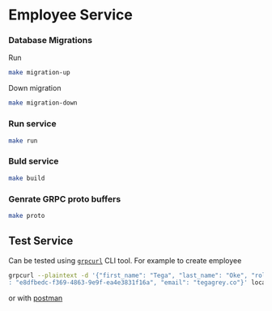# Employee Service

### Database Migrations
Run
```bash
make migration-up
```
Down migration
```bash
make migration-down
```

### Run service
```bash
make run
```
### Buld service
```bash
make build
```

### Genrate GRPC proto buffers
```bash
make proto
```

## Test Service
Can be tested using <a href="https://github.com/fullstorydev/grpcurl">`grpcurl`</a> CLI tool. For example to create employee
```bash
grpcurl --plaintext -d '{"first_name": "Tega", "last_name": "Oke", "role"
: "e8dfbedc-f369-4863-9e9f-ea4e3831f16a", "email": "tegagrey.co"}' localhost:9092 EmployeeService.CreateEmployee
```
or with <a href="https://learning.postman.com/docs/sending-requests/grpc/first-grpc-request/">postman</a>

